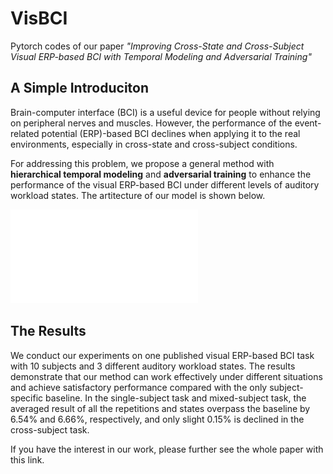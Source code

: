 # VisBCI
Pytorch codes of our paper *"Improving Cross-State and Cross-Subject Visual ERP-based BCI with Temporal Modeling and Adversarial Training"*

## A Simple Introduciton 
Brain-computer interface (BCI) is a useful device for people without relying on peripheral nerves and muscles. However, the performance of the event-related potential (ERP)-based BCI declines when applying it to the real environments, especially in cross-state and cross-subject conditions. 

For addressing this problem, we propose a general method with **hierarchical temporal modeling** and **adversarial training** to enhance the performance of the visual ERP-based BCI under different levels of auditory workload states. The artitecture of our model is shown below.

![](./assets/framework.pdf)

## The Results                                                                
We conduct our experiments on one published visual ERP-based BCI task with 10 subjects and 3 different auditory workload states. The results demonstrate that our method can work effectively under different situations and achieve satisfactory performance compared with the only subject-specific baseline. In the single-subject task and mixed-subject task, the averaged result of all the repetitions and states overpass the baseline by 6.54% and 6.66%, respectively, and only slight 0.15% is declined in the cross-subject task.

If you have the interest in our work, please further see the whole paper with this link.
